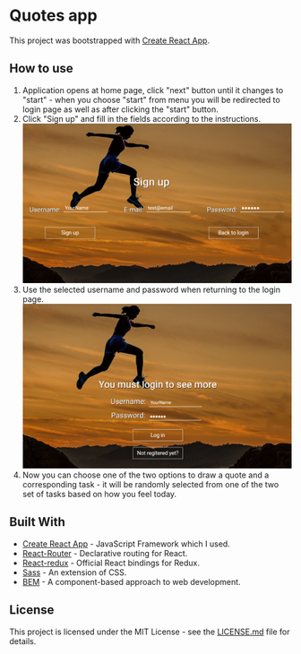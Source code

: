 # Quotes app
This project was bootstrapped with [Create React App](https://github.com/facebook/create-react-app). 

## How to use
1. Application opens at home page, click "next" button until it changes to "start" - when you choose "start" from menu you will be redirected to login page as well as after clicking the "start" button.
2. Click "Sign up" and fill in the fields according to the instructions.
![](https://raw.githubusercontent.com/nataliadziedzic/quotes-application/master/src/img/Registration.png)
3. Use the selected username and password when returning to the login page.
![](https://raw.githubusercontent.com/nataliadziedzic/quotes-application/master/src/img/Login.png)
4. Now you can choose one of the two options to draw a quote and a corresponding task - it will be randomly selected from one of the two set of tasks based on how you feel today.


## Built With
- [Create React App](https://github.com/facebook/create-react-app) - JavaScript Framework which I used.
- [React-Router](https://github.com/ReactTraining/react-router) - Declarative routing for React.
- [React-redux](https://react-redux.js.org/) - Official React bindings for Redux.
- [Sass](https://github.com/sass/sass) - An extension of CSS.
- [BEM](https://en.bem.info/methodology/quick-start/) - A component-based approach to web development.

## License

This project is licensed under the MIT License - see the [LICENSE.md](LICENSE.md) file for details.